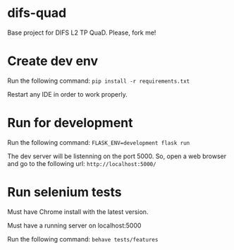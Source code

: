 # difs-quad
Base project for DIFS L2 TP QuaD. Please, fork me!

# Create dev env
Run the following command: `pip install -r requirements.txt`

Restart any IDE in order to work properly.

# Run for development
Run the following command: `FLASK_ENV=development flask run`

The dev server will be listenning on the port 5000. So, open a web browser and go to the following url: `http://localhost:5000/`

# Run selenium tests
Must have Chrome install with the latest version.

Must have a running server on localhost:5000

Run the following command: `behave tests/features`
